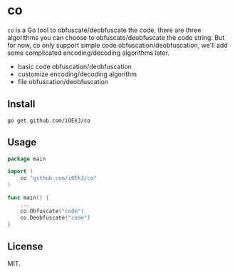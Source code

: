# co

`co` is a Go tool to obfuscate/deobfuscate the code, there are three algorithms you can choose to obfuscate/deobfuscate the code string. But for now, co only support simple code obfuscation/deobfuscation, we'll add some complicated encoding/decoding algorithms later.

- basic code obfuscation/deobfuscation
- customize encoding/decoding algorithm
- file obfuscation/deobfuscation

## Install

`go get github.com/i0Ek3/co`

## Usage

```Go
package main

import (
    co "github.com/i0Ek3/co"
)

func main() {
    ...
    co.Obfuscate("code")
    co.Deobfuscate("code")
}
```

## License

MIT.

